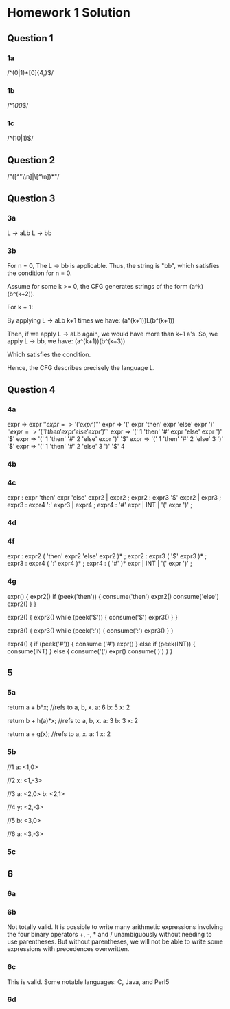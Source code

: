 # Homework 1 Solution

## Question 1

### 1a

/^(0|1)*[0]{4,}$/

### 1b

/^1*00*$/

### 1c

/^(10|1)$/

## Question 2

/"([^"\\\n]|\\[^\n])*"/

## Question 3

### 3a

L -> aLb
L -> bb

### 3b

For n = 0,
The L -> bb is applicable.
Thus, the string is "bb", which satisfies the condition for n = 0.

Assume for some k >= 0, the CFG generates strings of the form (a^k)(b^(k+2)).

For k + 1:

By applying L -> aLb k+1 times we have:
(a^(k+1))L(b^(k+1))

Then, if we apply L -> aLb again, we would have more than k+1 a's.
So, we apply L -> bb, we have:
(a^(k+1))(b^(k+3))

Which satisfies the condition.

Hence, the CFG describes precisely the language L.

## Question 4

### 4a

expr => expr '$' expr
     => '(' expr ')' '$' expr
     => '(' expr 'then' expr 'else' expr ')' '$' expr
     => '(' 1 'then' expr 'else' expr ')' '$' expr
     => '(' 1 'then' '#' expr 'else' expr ')' '$' expr
     => '(' 1 'then' '#' 2 'else' expr ')' '$' expr
     => '(' 1 'then' '#' 2 'else' 3 ')' '$' expr
     => '(' 1 'then' '#' 2 'else' 3 ')' '$' 4

### 4b

### 4c

expr
  : expr 'then' expr 'else' expr2
  | expr2
  ;
expr2
  : expr3 '$' expr2
  | expr3
  ;
expr3
  : expr4 ':' expr3
  | expr4
  ;
expr4
  : '#' expr
  | INT
  | '(' expr ')'
  ;

### 4d


### 4f

expr
  : expr2 ( 'then' expr2 'else' expr2 )*
  ;
expr2
  : expr3 ( '$' expr3 )*
  ;
expr3
  : expr4 ( ':' expr4 )*
  ;
expr4
  : ( '#' )* expr
  | INT
  | '(' expr ')'
  ;

### 4g

expr() {
  expr2()
  if (peek('then')) {
    consume('then')
    expr2()
    consume('else')
    expr2()
  }
}

expr2() {
  expr3()
  while (peek('$')) {
    consume('$')
    expr3()
  }
}

expr3() {
  expr3()
  while (peek(':')) {
    consume(':')
    expr3()
  }
}

expr4() {
  if (peek('#')) {
    consume ('#')
    expr()
  } else if (peek(INT)) {
    consume(INT)
  } else {
    consume('(')
    expr()
    consume(')')
  }
}

## 5

### 5a

return a + b*x;     //refs to a, b, x.
a: 6
b: 5
x: 2

return b + h(a)*x;    //refs to a, b, x.
a: 3
b: 3
x: 2

return a + g(x);        //refs to a, x.
a: 1
x: 2

### 5b

//1
a: <1,0>

//2
x: <1,-3>

//3
a: <2,0>
b: <2,1>

//4
y: <2,-3>

//5
b: <3,0>

//6
a: <3,-3>

### 5c

## 6

### 6a

### 6b

Not totally valid. It is possible to write many arithmetic expressions involving the four binary operators +, -, * and / unambiguously without needing to use parentheses. But without parentheses, we will not be able to write some expressions with precedences overwritten.

### 6c

This is valid. Some notable languages: C, Java, and Perl5

### 6d
